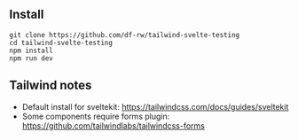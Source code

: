 ## Install

```
git clone https://github.com/df-rw/tailwind-svelte-testing
cd tailwind-svelte-testing
npm install
npm run dev
```


## Tailwind notes

-   Default install for sveltekit: https://tailwindcss.com/docs/guides/sveltekit
-   Some components require forms plugin: https://github.com/tailwindlabs/tailwindcss-forms
